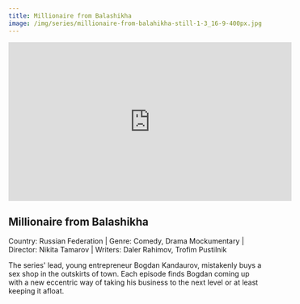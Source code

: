 ```yaml
---
title: Millionaire from Balashikha
image: /img/series/millionaire-from-balahikha-still-1-3_16-9-400px.jpg
---
```

<iframe width="560" height="315" src="https://www.youtube-nocookie.com/embed/YmffCqyIMnQ?controls=1" frameborder="0" allow="accelerometer; autoplay; encrypted-media; gyroscope; picture-in-picture" allowfullscreen></iframe>

## Millionaire from Balashikha 
Country: Russian Federation | Genre: Comedy, Drama
Mockumentary | Director: Nikita Tamarov | Writers: Daler Rahimov, Trofim Pustilnik

The series' lead, young entrepreneur Bogdan Kandaurov, mistakenly buys a sex shop in the outskirts of town. Each episode finds Bogdan coming up with a new eccentric way of taking his business to the next level or at least keeping it afloat.
